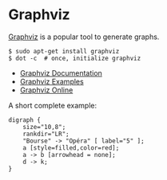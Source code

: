 # Graphviz

<div class="row row-cols-md-2"><div>

[Graphviz](https://graphviz.org/) is a popular tool to  generate graphs.

```shell!
$ sudo apt-get install graphviz
$ dot -c  # once, initialize graphviz
```

* [Graphviz Documentation](https://graphviz.org/)
* [Graphviz Examples](https://graphs.grevian.org/example)
* [Graphviz Online](https://dreampuf.github.io/GraphvizOnline/)

</div><div>

A short complete example:

```js!
digraph {
    size="10,8";
    rankdir="LR";
    "Bourse" -> "Opéra" [ label="5" ];
    a [style=filled,color=red];
    a -> b [arrowhead = none];
    d -> k;
}
```
</div></div>